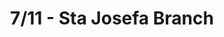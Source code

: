 ---
title: "7/11 - Sta Josefa Branch"
url: /santa-josefa/7-11-sta-josefa-branch/
shop: convenience
---